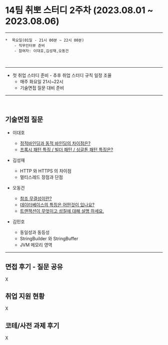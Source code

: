 

# 14팀 취뽀 스터디 2주차 (2023.08.01 ~ 2023.08.06)

---
    *  목요일(01일 - 21시 00분 ~ 22시 00분)
        - 직무인터뷰 준비
        - 참여자: 이대호,김성재,오동건
        
<br>

---

   * 첫 취업 스터디 준비
    - 추후 취업 스터디 규칙 일정 조율
     - 매주 화요일 21시~22시
     - 기술면접 질문 대비 준비

---
<br>



## 기술면접 질문

* 이대호
  - [정적바인딩과 동적 바인딩의 차이점은?](https://ldh7728.tistory.com/51)
  - [프록시 패턴 특징 / 빌더 패턴 / 싱글톤 패턴 특징은?](https://ldh7728.tistory.com/52)
  
* 김성재
  - HTTP 와 HTTPS 의 차이점
  - 멀티스레드 장점과 단점
  
* 오동건
   - [참조 무결성이란?](https://o-d-g.tistory.com/43)
   - [데이터베이스의 특징은 어떤것이 있나요?](https://o-d-g.tistory.com/43)
   - [트랜잭션이 무엇이고 성질에 대해 설명 하세요.](https://o-d-g.tistory.com/43)
* 김민호
   - 동일성과 동등성
   - StringBuilder 와 StringBuffer
   - JVM 메모리 영역 
---

## 면접 후기 - 질문 공유
X

## 취업 지원 현황
X

## 코테/사전 과제 후기
X

